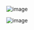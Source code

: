 ![image](https://user-images.githubusercontent.com/59027621/160331189-55b7ecce-773b-4493-9666-84da761f727e.png)

![image](https://user-images.githubusercontent.com/59027621/161033502-7f570e1f-edfd-452f-b402-ae59e2768cba.png)

